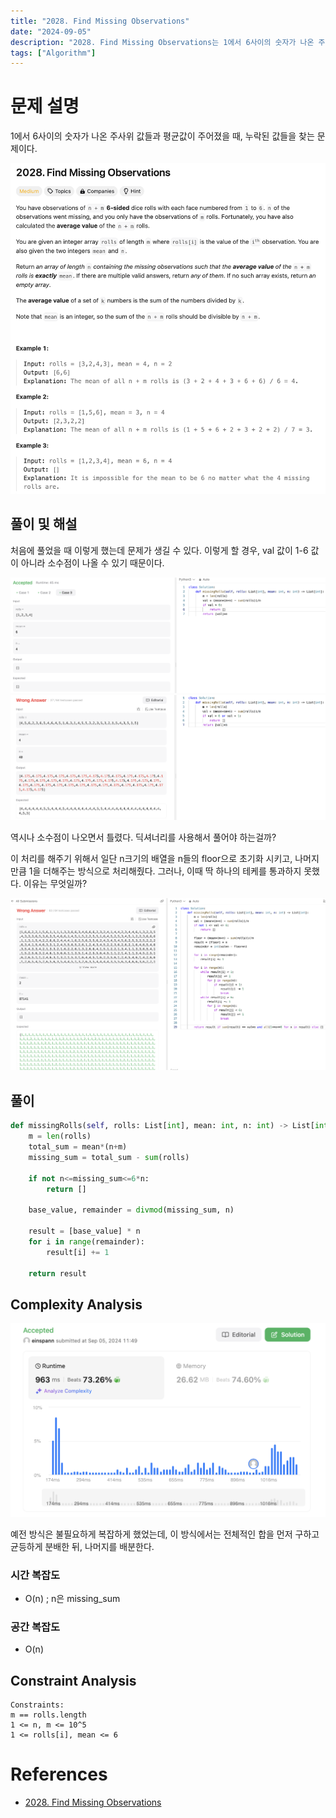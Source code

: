 ```yaml
---
title: "2028. Find Missing Observations"
date: "2024-09-05"
description: "2028. Find Missing Observations는 1에서 6사이의 숫자가 나온 주사위 값들과 평균값이 주어졌을 때, 누락된 값들을 찾는 문제이다."
tags: ["Algorithm"]
---
```


# 문제 설명
1에서 6사이의 숫자가 나온 주사위 값들과 평균값이 주어졌을 때, 누락된 값들을 찾는 문제이다.

![2028](../../../images/LEET/2028/2028.png)

## 풀이 및 해설
처음에 풀었을 때 이렇게 했는데 문제가 생길 수 있다. 이렇게 할 경우, val 값이 1-6 값이 아니라 소수점이 나올 수 있기 때문이다.

![test](../../../images/LEET/2028/test.png)
![wrong](../../../images/LEET/2028/wrongtest.png)

역시나 소수점이 나오면서 틀렸다. 딕셔너리를 사용해서 풀어야 하는걸까?

이 처리를 해주기 위해서 일단 n크기의 배열을 n들의 floor으로 초기화 시키고, 나머지만큼 1을 더해주는 방식으로 처리해줬다. 그러나, 이때 딱 하나의 테케를 통과하지 못했다. 이유는 무엇일까?

![wrong63](../../../images/LEET/2028/wrong63.png)

## 풀이
```python
def missingRolls(self, rolls: List[int], mean: int, n: int) -> List[int]:
    m = len(rolls)
    total_sum = mean*(n+m)
    missing_sum = total_sum - sum(rolls)

    if not n<=missing_sum<=6*n:
        return []
    
    base_value, remainder = divmod(missing_sum, n)

    result = [base_value] * n 
    for i in range(remainder):
        result[i] += 1
    
    return result
```

## Complexity Analysis
![tc](../../../images/LEET/2028/tc.png)

예전 방식은 불필요하게 복잡하게 했었는데, 이 방식에서는 전체적인 합을 먼저 구하고 균등하게 분배한 뒤, 나머지를 배분한다.

### 시간 복잡도
- O(n) ; n은 missing_sum

### 공간 복잡도
- O(n)

## Constraint Analysis
```
Constraints:
m == rolls.length
1 <= n, m <= 10^5
1 <= rolls[i], mean <= 6
```

# References
- [2028. Find Missing Observations](https://leetcode.com/problems/find-missing-observations/)